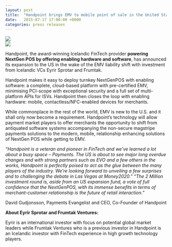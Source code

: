 ```yaml
---
layout: post
title:  "Handpoint brings EMV to mobile point of sale in the United States with new Investments"
date:   2015-07-17 17:00:00 +0000
categories: press releases
---
```


<div class="ui two column grid">
 <div class="column">
	<img class="ui tiny centered image" src="https://handpoint.imgix.net/web/images/logos/eyrir-sprotar.png?auto=compress alt="eyrir sprotar investment firm logo">
 </div>
 <div class="column">
	<img class="ui small centered image" src="https://handpoint.imgix.net/web/images/logos/frumtak-ventures.png?auto=compress alt="frumtak ventures investment firm logo">
 </div>
</div>

Handpoint, the award-winning Icelandic FinTech provider **powering NextGen POS by offering enabling hardware and software**, has announced its expansion to the US in the wake of the EMV liability shift with investment from Icelandic VCs Eyrir Sprotar and Frumtak.

Handpoint makes it easy to deploy turnkey NextGenPOS with enabling software: a complete, cloud-based platform with pre-certified EMV, minimising PCI-scope with exceptional security and a full set of multi-platform APIs for ISVs. Handpoint then closes the loop with enabling hardware: mobile, contactless/NFC-enabled devices for merchants.

While commonplace in the rest of the world, EMV is new to the U.S. and it shall only now become a requirement. Handpoint’s technology will allow payment market players to offer merchants the opportunity to shift from antiquated software systems accompanying the non-secure magstripe payments solutions to the modern, mobile, relationship enhancing solutions of NextGen POS while getting to EMV.

*“Handpoint is a veteran and pioneer in FinTech and we’ve learned a lot about a busy space – Payments. The US is about to see major long overdue changes  and with strong partners such as EVO and a few others in the works, Handpoint is perfectly poised to act as the glue between the many players of the industry. We’re looking forward to unveiling a few surprises and to challenging the debate in Las Vegas at Money2020.”
“The 2 Million investment round is, aside from an US expansion fund, a vote of full confidence that the NextGenPOS, with its immense benefits in terms of merchant-customer relationship is the future of retail interaction.”*

David Gudjonsson, Payments Evangelist and CEO, Co-Founder of Handpoint

**About Eyrir Sprotar and Frumtak Ventures:**

Eyrir is an international investor with focus on potential global market leaders while Frumtak Ventures who is a previous investor in Handpoint is an Icelandic investor with FinTech experience in high growth technology players.

